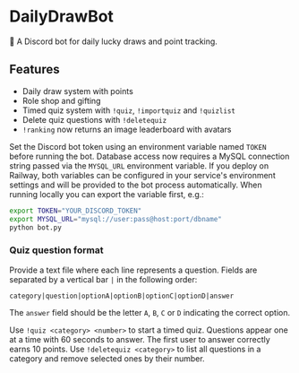 # DailyDrawBot
🎲 A Discord bot for daily lucky draws and point tracking.

## Features
- Daily draw system with points
- Role shop and gifting
- Timed quiz system with `!quiz`, `!importquiz` and `!quizlist`
- Delete quiz questions with `!deletequiz`
- `!ranking` now returns an image leaderboard with avatars

Set the Discord bot token using an environment variable named `TOKEN` before
running the bot. Database access now requires a MySQL connection string passed
via the `MYSQL_URL` environment variable. If you deploy on Railway, both
variables can be configured in your service's environment settings and will be
provided to the bot process automatically.
When running locally you can export the variable first, e.g.:

```bash
export TOKEN="YOUR_DISCORD_TOKEN"
export MYSQL_URL="mysql://user:pass@host:port/dbname"
python bot.py
```

### Quiz question format
Provide a text file where each line represents a question. Fields are separated by a vertical bar `|` in the following order:

```
category|question|optionA|optionB|optionC|optionD|answer
```

The `answer` field should be the letter `A`, `B`, `C` or `D` indicating the correct option.

Use `!quiz <category> <number>` to start a timed quiz. Questions appear one at a time with 60 seconds to answer. The first user to answer correctly earns 10 points.
Use `!deletequiz <category>` to list all questions in a category and remove selected ones by their number.
